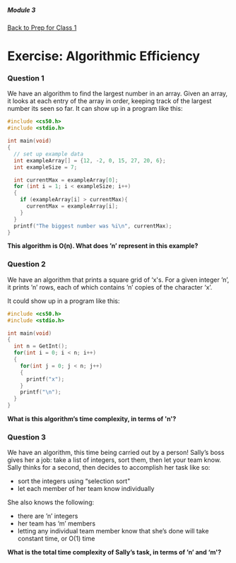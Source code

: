 ##### Module 3
[Back to Prep for Class 1](../../class1-prep#algorithmic-efficiency)
# Exercise: Algorithmic Efficiency

### Question 1
We have an algorithm to find the largest number in an array.  Given an array, it looks at each entry of the array in order, keeping track of the largest number its seen so far.  It can show up in a program like this:
```c
#include <cs50.h>
#include <stdio.h>

int main(void)
{
  // set up example data
  int exampleArray[] = {12, -2, 0, 15, 27, 20, 6};
  int exampleSize = 7;

  int currentMax = exampleArray[0];
  for (int i = 1; i < exampleSize; i++)
  {
    if (exampleArray[i] > currentMax){
      currentMax = exampleArray[i];
    }
  }
  printf("The biggest number was %i\n", currentMax);
}
```
**This algorithm is O(n).  What does ’n’ represent in this example?**


### Question 2
We have an algorithm that prints a square grid of ‘x's.  For a given integer ’n’, it prints ’n’ rows, each of which contains ’n’ copies of the character ‘x’.

It could show up in a program like this:
```c
#include <cs50.h>
#include <stdio.h>

int main(void)
{
  int n = GetInt();
  for(int i = 0; i < n; i++)
  {
    for(int j = 0; j < n; j++)
    {
      printf("x");
    }
    printf("\n");
  }
}
```
**What is this algorithm’s time complexity, in terms of 'n'?**


### Question 3
We have an algorithm, this time being carried out by a person!
Sally’s boss gives her a job: take a list of integers, sort them, then let your team know.
Sally thinks for a second, then decides to accomplish her task like so:
- sort the integers using “selection sort"
- let each member of her team know individually

She also knows the following:
- there are ’n’ integers
- her team has ‘m’ members
- letting any individual team member know that she’s done will take constant time, or O(1) time

**What is the total time complexity of Sally’s task, in terms of ’n’ and ‘m'?**
